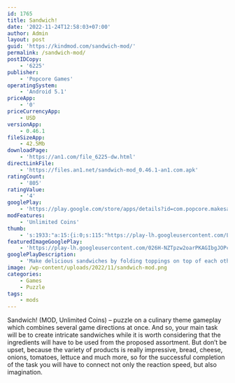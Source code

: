 ```yaml
---
id: 1765
title: Sandwich!
date: '2022-11-24T12:58:03+07:00'
author: Admin
layout: post
guid: 'https://kindmod.com/sandwich-mod/'
permalink: /sandwich-mod/
postIDCopy:
    - '6225'
publisher:
    - 'Popcore Games'
operatingSystem:
    - 'Android 5.1'
priceApp:
    - '0'
priceCurrencyApp:
    - USD
versionApp:
    - 0.46.1
fileSizeApp:
    - 42.5Mb
downloadPage:
    - 'https://an1.com/file_6225-dw.html'
directLinkFile:
    - 'https://files.an1.net/sandwich-mod_0.46.1-an1.com.apk'
ratingCount:
    - '805'
ratingValue:
    - '4'
googlePlay:
    - 'https://play.google.com/store/apps/details?id=com.popcore.makesandwich'
modFeatures:
    - 'Unlimited Coins'
thumb:
    - 's:1933:"a:15:{i:0;s:115:"https://play-lh.googleusercontent.com/LddgNR8Bd2tt1MEGMMNjJhQNd87lQt7dEau0omzZ4EDNiEBSTADBr_GLmLh67wG-ScU=w526-h296";i:1;s:115:"https://play-lh.googleusercontent.com/CXVDkgE3FYctYY_pjSBEMVzbFWn6nHeDWyjvW9_8zhp9s254KIfIIToovZE_EG1Ohxk=w526-h296";i:2;s:116:"https://play-lh.googleusercontent.com/I7KvoPPVQK5XfBsPVcvwELd1_pBPt6cAHI25X9bHV3S5Y4NsOwzUtYEbqVuoP2tlVAYX=w526-h296";i:3;s:115:"https://play-lh.googleusercontent.com/2OVoWQ0XBNAe1jstQXcWefZSFe5ao3n1LBNSdwIom0tJXgDg95l8QelrTEmyAxvxGso=w526-h296";i:4;s:115:"https://play-lh.googleusercontent.com/PsaxN79dU-1umdnasrzOLpz6WHZaZtJSyemU5mC0E4Rh7pu-J_so_bfmuM78P_Xj9p8=w526-h296";i:5;s:115:"https://play-lh.googleusercontent.com/jxVFsWIM9TTKqiXTioIiJFYoIC3KZTPEUYJz9yIWN5D3aZSp5gJ5DZ7kFDc-iIMUtXQ=w526-h296";i:6;s:115:"https://play-lh.googleusercontent.com/VrB_u6KdNPYdiPb8lyhO7YiojOgom-d35UmmjOX83gMPWRDLkWkasAKS_2eOqVGY05w=w526-h296";i:7;s:116:"https://play-lh.googleusercontent.com/e8vaSehBEpICvUuIujDCeahqdPs_m2VquXlzgWX3--466DQvntSSH05g78K_U7GVvA3-=w526-h296";i:8;s:115:"https://play-lh.googleusercontent.com/OpDfUqOJ5U4jgS7H0h7Hc3BQAqWrdgwGbOQ-5sGirh41gWhRb9VUS1QmQmLihAbX9FY=w526-h296";i:9;s:115:"https://play-lh.googleusercontent.com/vfnU-hzyn2aMKinVjJI0IiZ4r9cmYe7RTUpLPfLX2_BqUYGOmOIn8WW1qCy3occLcHI=w526-h296";i:10;s:114:"https://play-lh.googleusercontent.com/YR37Tu8p8gURlG3sKpInHuj-xoc5aZhDM8YLhxW7uHn1Rvbvy5vbMtFBPD-KALrW1A=w526-h296";i:11;s:115:"https://play-lh.googleusercontent.com/V75ho1wPpxzcaCmEZCeXgm-jtTDajUk8OyNAn22_C8oEi4DDli6Ic7J_7hzevDnjGUk=w526-h296";i:12;s:115:"https://play-lh.googleusercontent.com/MMyHZ40b76mLa304QH50GTlhb1THHscKTCfOHxQpc-NdVyk5QUFFBOukoiyq6A_FfQU=w526-h296";i:13;s:115:"https://play-lh.googleusercontent.com/cX9hcLiIjcDTYPRJ6-GF62DqjX8WdrgNumdpS3SYXJzRlx12fdGkwG1GIqY_unoUOHQ=w526-h296";i:14;s:115:"https://play-lh.googleusercontent.com/5LOUGo9nijhXArphlNYObgzxtGbilG_Q57GVOIChNQJ6OBZ3PuLhJGhmSi_GoOPnRds=w526-h296";}";'
featuredImageGooglePlay:
    - 'https://play-lh.googleusercontent.com/026H-NZTpzw2oarPKAGIbgJOPcGLPQnse0e9Sep_dxag6HH5D7HFAT9Vj8_U4k3JPg'
googlePlayDescription:
    - 'Make delicious sandwiches by folding toppings on top of each other, and serve it on a platter to eat!In this new, delicious puzzle game it’s your job to combine bread with lettuce, tomato, salmon, cheese, onion, and many more toppings. Unlock more ingredients as you go along and the levels get harder! Are you a true sandwich master?.Full of tricky levels, this game is set to eradicate your boredom. Oddly satisfying and deliciously entertaining! How high can you stack your sandwich? Ready, set, go!.'
image: /wp-content/uploads/2022/11/sandwich-mod.png
categories:
    - Games
    - Puzzle
tags:
    - mods
---
```


Sandwich! (MOD, Unlimited Coins) – puzzle on a culinary theme gameplay which combines several game directions at once. And so, your main task will be to create intricate sandwiches while it is worth considering that the ingredients will have to be used from the proposed assortment. But don’t be upset, because the variety of products is really impressive, bread, cheese, onions, tomatoes, lettuce and much more, so for the successful completion of the task you will have to connect not only the reaction speed, but also imagination.